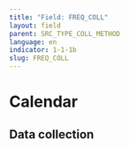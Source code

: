 ```yaml
---
title: "Field: FREQ_COLL"
layout: field
parent: SRC_TYPE_COLL_METHOD
language: en
indicator: 1-1-1b
slug: FREQ_COLL
---
```

# Calendar

## Data collection